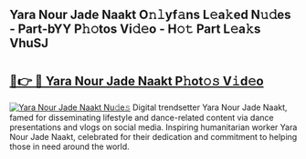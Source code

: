 ## Yara Nour Jade Naakt O𝚗𝚕yf𝚊ns L𝚎a𝚔ed N𝚞𝚍es - Part-bYY P𝚑𝚘tos Vi𝚍𝚎o - H𝚘𝚝 Part L𝚎a𝚔s VhuSJ

# <h2><a href="http://kfdjxg.oniu.top/?m=Yara+Nour+Jade+Naakt">🔗👉 🔴 Yara Nour Jade Naakt P𝚑ot𝚘𝚜 V𝚒d𝚎o</a></h2>

[![Yara Nour Jade Naakt Nu𝚍e𝚜](https://i.imgur.com/0qMVB7G.gif)](http://kfdjxg.oniu.top/?m=Yara+Nour+Jade+Naakt)
Digital trendsetter Yara Nour Jade Naakt, famed for disseminating lifestyle and dance-related content via dance presentations and vlogs on social media. Inspiring humanitarian worker Yara Nour Jade Naakt, celebrated for their dedication and commitment to helping those in need around the world.  
